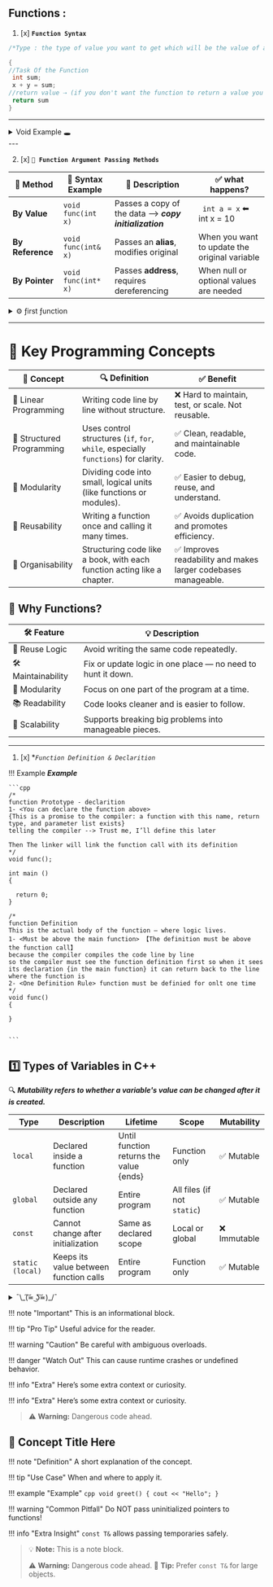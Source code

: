 ## Functions :

1. [x] **`Function Syntax`**
 ```cpp
/*Type : the type of value you want to get which will be the value of a*/ int /*name*/ Adder (/*parameter list or arguments*/ int x, int y)

{
//Task Of the Function
  int sum;
  x + y = sum;
//return value ⇢ (if you don't want the function to return a value you can just put【void】as the【type】of the function)
  return sum
}
```
---
<details>
<summary> Void Example 🕳️ </summary>
	
## We use `void` when we don't need a value from a function, like the code above us ⬆️:
	
```cpp
void Adder (int x, int y)
{
  int sum;
  x + y = sum;
  cout<<sum;
// you can put 【return】or not 
}

```
</details>
---

2.  [x] **` 🔄 Function Argument Passing Methods `**

| 🔹 Method        | 🧠 Syntax Example        | 💬 Description                              | ✅ what happens?                             |
|------------------|--------------------------|---------------------------------------------|------------------------------------------------|
| **By Value**     | `void func(int x)`       | Passes a copy  of the data --> _**copy initialization**_ | ``` int a = x``` ⬅ int x = 10  |
| **By Reference** | `void func(int& x)`    | Passes an **alias**, modifies original      | When you want to update the original variable  | When you want to update the original variable  |
| **By Pointer**   | `void func(int* x)`    | Passes **address**, requires dereferencing  | When null or optional values are needed        | When null or optional values are needed        | 

<details>
<summary> ⚙️ ƒirst ƒunction  </summary>
	
## 📜 Passing by Value & Refrence step by step :
	
```cpp
//3- go through the function and pass values (Copy initialization, Poniter for the value)
int func (int a /*made a copy from x called `a` */, int *ptr /*pointer to an integer, accessing the value at that memory address (in main)*/)
{
  //int a == int x, 
    a++;       // 4- add one to integar a
    *ptr = 5;  // 5- changes x in main to 5
    return a;  
}

//let's go through the code line by line :

int main ()
{
   
    int x = 2;                // 1- assigning x to 2
    int y = func (x, &x);     // 2- y assigned to a value (the value after the function executed)
                              // 6- y = a = 3 
    cout<<x<<" "<<y;          
    return 0;
}
```
Output → 5 3

</details>


---



# 📘 Key Programming Concepts

| 🧠 Concept            | 🔍 Definition                                                                 | ✅ Benefit                                                                 |
|----------------------|--------------------------------------------------------------------------------|---------------------------------------------------------------------------|
| 🔹 Linear Programming | Writing code line by line without structure.                                  | ❌ Hard to maintain, test, or scale. Not reusable.                        |
| 🔹 Structured Programming | Uses control structures (`if`, `for`, `while`, especially `functions`) for clarity.     | ✅ Clean, readable, and maintainable code.                                |
| 🔹 Modularity         | Dividing code into small, logical units (like functions or modules).          | ✅ Easier to debug, reuse, and understand.                                |
| 🔹 Reusability        | Writing a function once and calling it many times.                            | ✅ Avoids duplication and promotes efficiency.                            |
| 🔹 Organisability     | Structuring code like a book, with each function acting like a chapter.       | ✅ Improves readability and makes larger codebases manageable.            |


## 🎯 Why Functions?

| 🛠️ Feature          | 💡 Description                                                  |
|---------------------|-----------------------------------------------------------------|
| 🔁 Reuse Logic       | Avoid writing the same code repeatedly.                        |
| 🛠 Maintainability   | Fix or update logic in one place — no need to hunt it down.    |
| 🧩 Modularity        | Focus on one part of the program at a time.                    |
| 📚 Readability       | Code looks cleaner and is easier to follow.                    |
| 🚀 Scalability       | Supports breaking big problems into manageable pieces.         |
---

1. [x] **`Function Definition & Declarition `*

!!! Example _**Example**_

    ```cpp
    /* 
    function Prototype - declarition
    1- <You can declare the function above>
    {This is a promise to the compiler: a function with this name, return type, and parameter list exists}
    telling the compiler --> Trust me, I’ll define this later

    Then The linker will link the function call with its definition
    */
    void func();

    int main ()
    {

      return 0;
    }

    /* 
    function Definition 
    This is the actual body of the function — where logic lives.
    1- <Must be above the main function> 【The definition must be above the function call】
    because the compiler compiles the code line by line
    so the compiler must see the function definition first so when it sees its declaration {in the main function} it can return back to the line where the function is
    2- <One Definition Rule> function must be definied for onlt one time
    */
    void func()
    {

    }   


    ```
## 1️⃣ Types of Variables in C++
🔍 _**Mutability refers to whether a variable's value can be changed after it is created.**_


| Type            | Description                                                                 | Lifetime               | Scope                    | Mutability  |
|------------------|------------------------------------------------------------------------------|-------------------------|---------------------------|-------------|
| `local`         | Declared inside a function                                                   | Until function returns the value {ends}  | Function only             | ✅ Mutable  |
| `global`        | Declared outside any function                                                | Entire program          | All files (if not `static`) | ✅ Mutable |
| `const`         | Cannot change after initialization                                           | Same as declared scope  | Local or global           | ❌ Immutable |
| `static (local)`| Keeps its value between function calls                                       | Entire program          | Function only             | ✅ Mutable  |




<details>
<summary> ¯\_(͠≖ ͜ʖ͠≖)_/¯ </summary>
	
</details>








!!! note "Important"
    This is an informational block.

!!! tip "Pro Tip"
    Useful advice for the reader.

!!! warning "Caution"
    Be careful with ambiguous overloads.

!!! danger "Watch Out"
    This can cause runtime crashes or undefined behavior.

!!! info "Extra"
    Here’s some extra context or curiosity.
    
!!! info "Extra"
    Here’s some extra context or curiosity.
> ⚠️ **Warning:** Dangerous code ahead.

## 🧠 Concept Title Here

!!! note "Definition"
    A short explanation of the concept.

!!! tip "Use Case"
    When and where to apply it.

!!! example "Example"
    ```cpp
    void greet() {
        cout << "Hello";
    }
    ```

!!! warning "Common Pitfall"
    Do NOT pass uninitialized pointers to functions!

!!! info "Extra Insight"
    `const T&` allows passing temporaries safely.

> 💡 **Note:** This is a note block.
>
> ⚠️ **Warning:** Dangerous code ahead.
> 🚀 **Tip:** Prefer `const T&` for large objects.